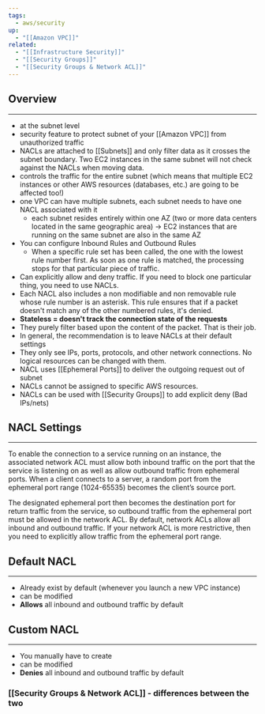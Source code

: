 ```yaml
---
tags:
  - aws/security
up:
  - "[[Amazon VPC]]"
related:
  - "[[Infrastructure Security]]"
  - "[[Security Groups]]"
  - "[[Security Groups & Network ACL]]"
---
```

## Overview
---
- at the subnet level
- security feature to protect subnet of your [[Amazon VPC]] from unauthorized traffic
- NACLs are attached to [[Subnets]] and only filter data as it crosses the subnet boundary. Two EC2 instances in the same subnet will not check against the NACLs when moving data.
- controls the traffic for the entire subnet (which means that multiple EC2 instances or other AWS resources (databases, etc.) are going to be affected too!)
- one VPC can have multiple subnets, each subnet needs to have one NACL associated with it
	- each subnet resides entirely within one AZ (two or more data centers located in the same geographic area) -> EC2 instances that are running on the same subnet are also in the same AZ
- You can configure Inbound Rules and Outbound Rules
	- When a specific rule set has been called, the one with the lowest rule number first. As soon as one rule is matched, the processing stops for that particular piece of traffic.
- Can explicitly allow and deny traffic. If you need to block one particular thing, you need to use NACLs.
- Each NACL also includes a non modifiable and non removable rule whose rule number is an asterisk. This rule ensures that if a packet doesn't match any of the other numbered rules, it's denied.
- **Stateless = doesn't track the connection state of the requests**
- They purely filter based upon the content of the packet. That is their job.
- In general, the recommendation is to leave NACLs at their default settings
- They only see IPs, ports, protocols, and other network connections. No logical resources can be changed with them.
- NACL uses [[Ephemeral Ports]] to deliver the outgoing request out of subnet
- NACLs cannot be assigned to specific AWS resources.
- NACLs can be used with [[Security Groups]] to add explicit deny (Bad IPs/nets)
 
## NACL Settings
---
To enable the connection to a service running on an instance, the associated network ACL must allow both inbound traffic on the port that the service is listening on as well as allow outbound traffic from ephemeral ports. When a client connects to a server, a random port from the ephemeral port range (1024-65535) becomes the client’s source port.

The designated ephemeral port then becomes the destination port for return traffic from the service, so outbound traffic from the ephemeral port must be allowed in the network ACL. By default, network ACLs allow all inbound and outbound traffic. If your network ACL is more restrictive, then you need to explicitly allow traffic from the ephemeral port range.

## Default NACL
---
- Already exist by default (whenever you launch a new VPC instance)
- can be modified
- **Allows** all inbound and outbound traffic by default

## Custom NACL
---
- You manually have to create
- can be modified
- **Denies** all inbound and outbound traffic by default

### [[Security Groups & Network ACL]] - differences between the two
